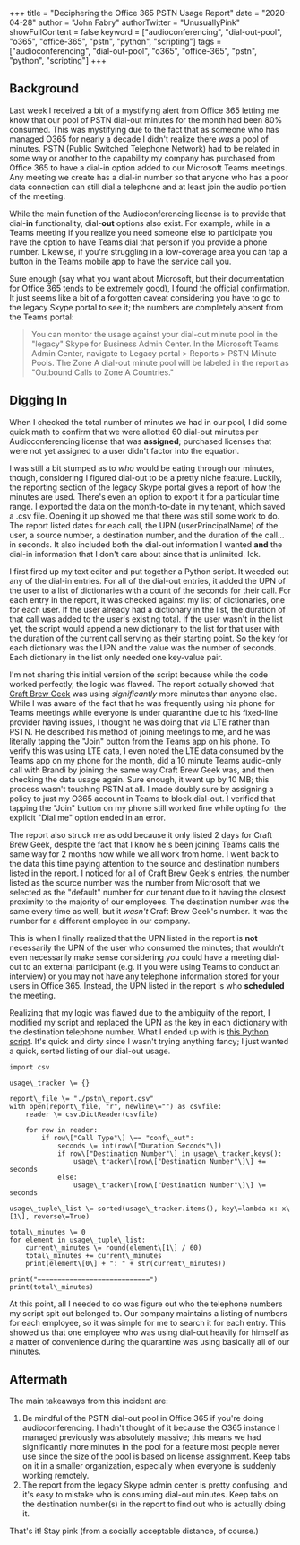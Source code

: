 +++
title = "Deciphering the Office 365 PSTN Usage Report"
date = "2020-04-28"
author = "John Fabry"
authorTwitter = "UnusuallyPink"
showFullContent = false
keyword = ["audioconferencing", "dial-out-pool", "o365", "office-365", "pstn", "python", "scripting"]
tags = ["audioconferencing", "dial-out-pool", "o365", "office-365", "pstn", "python", "scripting"]
+++

## Background

Last week I received a bit of a mystifying alert from Office 365 letting me know that our pool of PSTN dial-out minutes for the month had been 80% consumed. This was mystifying due to the fact that as someone who has managed O365 for nearly a decade I didn't realize there _was_ a pool of minutes. PSTN (Public Switched Telephone Network) had to be related in some way or another to the capability my company has purchased from Office 365 to have a dial-in option added to our Microsoft Teams meetings. Any meeting we create has a dial-in number so that anyone who has a poor data connection can still dial a telephone and at least join the audio portion of the meeting.

While the main function of the Audioconferencing license is to provide that dial-**in** functionality, dial-**out** options also exist. For example, while in a Teams meeting if you realize you need someone else to participate you have the option to have Teams dial that person if you provide a phone number. Likewise, if you're struggling in a low-coverage area you can tap a button in the Teams mobile app to have the service call you.

Sure enough (say what you want about Microsoft, but their documentation for Office 365 tends to be extremely good), I found the [official confirmation](https://docs.microsoft.com/en-us/microsoftteams/audio-conferencing-subscription-dial-out). It just seems like a bit of a forgotten caveat considering you have to go to the legacy Skype portal to see it; the numbers are completely absent from the Teams portal:

> You can monitor the usage against your dial-out minute pool in the "legacy" Skype for Business Admin Center. In the Microsoft Teams Admin Center, navigate to Legacy portal > Reports > PSTN Minute Pools. The Zone A dial-out minute pool will be labeled in the report as "Outbound Calls to Zone A Countries."

## Digging In

When I checked the total number of minutes we had in our pool, I did some quick math to confirm that we were allotted 60 dial-out minutes per Audioconferencing license that was **assigned**; purchased licenses that were not yet assigned to a user didn't factor into the equation.

I was still a bit stumped as to _who_ would be eating through our minutes, though, considering I figured dial-out to be a pretty niche feature. Luckily, the reporting section of the legacy Skype portal gives a report of how the minutes are used. There's even an option to export it for a particular time range. I exported the data on the month-to-date in my tenant, which saved a .csv file. Opening it up showed me that there was still some work to do. The report listed dates for each call, the UPN (userPrincipalName) of the user, a source number, a destination number, and the duration of the call... in seconds. It also included both the dial-out information I wanted **and** the dial-in information that I don't care about since that is unlimited. Ick.

I first fired up my text editor and put together a Python script. It weeded out any of the dial-in entries. For all of the dial-out entries, it added the UPN of the user to a list of dictionaries with a count of the seconds for their call. For each entry in the report, it was checked against my list of dictionaries, one for each user. If the user already had a dictionary in the list, the duration of that call was added to the user's existing total. If the user wasn't in the list yet, the script would append a new dictionary to the list for that user with the duration of the current call serving as their starting point. So the key for each dictionary was the UPN and the value was the number of seconds. Each dictionary in the list only needed one key-value pair.

I'm not sharing this initial version of the script because while the code worked perfectly, the logic was flawed. The report actually showed that [Craft Brew Geek](https://instagram.com/craftbrewgeek) was using _significantly_ more minutes than anyone else. While I was aware of the fact that he was frequently using his phone for Teams meetings while everyone is under quarantine due to his fixed-line provider having issues, I thought he was doing that via LTE rather than PSTN. He described his method of joining meetings to me, and he was literally tapping the "Join" button from the Teams app on his phone. To verify this was using LTE data, I even noted the LTE data consumed by the Teams app on my phone for the month, did a 10 minute Teams audio-only call with Brandi by joining the same way Craft Brew Geek was, and then checking the data usage again. Sure enough, it went up by 10 MB; this process wasn't touching PSTN at all. I made doubly sure by assigning a policy to just my O365 account in Teams to block dial-out. I verified that tapping the "Join" button on my phone still worked fine while opting for the explicit "Dial me" option ended in an error.

The report also struck me as odd because it only listed 2 days for Craft Brew Geek, despite the fact that I know he's been joining Teams calls the same way for 2 months now while we all work from home. I went back to the data this time paying attention to the source and destination numbers listed in the report. I noticed for all of Craft Brew Geek's entries, the number listed as the source number was the number from Microsoft that we selected as the "default" number for our tenant due to it having the closest proximity to the majority of our employees. The destination number was the same every time as well, but it _wasn't_ Craft Brew Geek's number. It was the number for a different employee in our company.

This is when I finally realized that the UPN listed in the report is **not** necessarily the UPN of the user who consumed the minutes; that wouldn't even necessarily make sense considering you could have a meeting dial-out to an external participant (e.g. if you were using Teams to conduct an interview) or you may not have any telephone information stored for your users in Office 365. Instead, the UPN listed in the report is who **scheduled** the meeting.

Realizing that my logic was flawed due to the ambiguity of the report, I modified my script and replaced the UPN as the key in each dictionary with the destination telephone number. What I ended up with is [this Python script](https://gist.github.com/JFFail/a2da00a7c379d2805825a27a07bc89b4). It's quick and dirty since I wasn't trying anything fancy; I just wanted a quick, sorted listing of our dial-out usage.

```python3
import csv

usage\_tracker \= {}

report\_file \= "./pstn\_report.csv"
with open(report\_file, "r", newline\="") as csvfile:
    reader \= csv.DictReader(csvfile)

    for row in reader:
        if row\["Call Type"\] \== "conf\_out":
            seconds \= int(row\["Duration Seconds"\])
            if row\["Destination Number"\] in usage\_tracker.keys():
                usage\_tracker\[row\["Destination Number"\]\] += seconds
            else:
                usage\_tracker\[row\["Destination Number"\]\] \= seconds

usage\_tuple\_list \= sorted(usage\_tracker.items(), key\=lambda x: x\[1\], reverse\=True)

total\_minutes \= 0
for element in usage\_tuple\_list:
    current\_minutes \= round(element\[1\] / 60)
    total\_minutes += current\_minutes
    print(element\[0\] + ": " + str(current\_minutes))

print("============================")
print(total\_minutes)
```

At this point, all I needed to do was figure out who the telephone numbers my script spit out belonged to. Our company maintains a listing of numbers for each employee, so it was simple for me to search it for each entry. This showed us that one employee who was using dial-out heavily for himself as a matter of convenience during the quarantine was using basically all of our minutes.

## Aftermath

The main takeaways from this incident are:

1. Be mindful of the PSTN dial-out pool in Office 365 if you're doing audioconferencing. I hadn't thought of it because the O365 instance I managed previously was absolutely massive; this means we had significantly more minutes in the pool for a feature most people never use since the size of the pool is based on license assignment. Keep tabs on it in a smaller organization, especially when everyone is suddenly working remotely.
2. The report from the legacy Skype admin center is pretty confusing, and it's easy to mistake who is consuming dial-out minutes. Keep tabs on the destination number(s) in the report to find out who is actually doing it.

That's it! Stay pink (from a socially acceptable distance, of course.)
